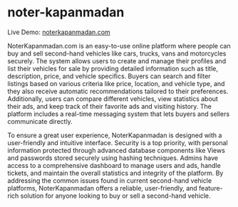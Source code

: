 # noter-kapanmadan

Live Demo: [noterkapanmadan.com](https://noterkapanmadan.com)

NoterKapanmadan.com is an easy-to-use online platform where people can buy and sell second-hand vehicles like cars, trucks, vans and motorcycles securely. The system allows users to create and manage their profiles and list their vehicles for sale by providing detailed information such as title, description, price, and vehicle specifics. Buyers can search and filter listings based on various criteria like price, location, and vehicle type, and they also receive automatic recommendations tailored to their preferences. Additionally, users can compare different vehicles, view statistics about their ads, and keep track of their favorite ads and visiting history. The platform includes a real-time messaging system that lets buyers and sellers communicate directly.

To ensure a great user experience, NoterKapanmadan is designed with a user-friendly and intuitive interface. Security is a top priority, with personal information protected through advanced database components like Views and passwords stored securely using hashing techniques. Admins have access to a comprehensive dashboard to manage users and ads, handle tickets, and maintain the overall statistics and integrity of the platform. By addressing the common issues found in current second-hand vehicle platforms, NoterKapanmadan offers a reliable, user-friendly, and feature-rich solution for anyone looking to buy or sell a second-hand vehicle.
